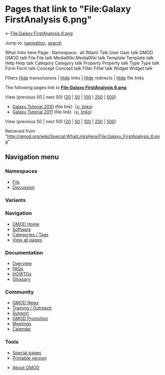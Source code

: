 <div id="mw-page-base" class="noprint">

</div>

<div id="mw-head-base" class="noprint">

</div>

<div id="content" class="mw-body" role="main">

<span id="top"></span>

<div id="mw-js-message" style="display:none;">

</div>



# <span dir="auto">Pages that link to "File:Galaxy FirstAnalysis 6.png"</span>

<div id="bodyContent">

<div id="contentSub">

← [File:Galaxy FirstAnalysis
6.png](/wiki/File:Galaxy_FirstAnalysis_6.png "File:Galaxy FirstAnalysis 6.png")

</div>

<div id="jump-to-nav" class="mw-jump">

Jump to: [navigation](#mw-navigation), [search](#p-search)

</div>

<div id="mw-content-text">

What links here Page:  Namespace:  all (Main) Talk User User talk GMOD
GMOD talk File File talk MediaWiki MediaWiki talk Template Template talk
Help Help talk Category Category talk Property Property talk Type Type
talk Form Form talk Concept Concept talk Filter Filter talk Widget
Widget talk

Filters
[Hide](/mediawiki/index.php?title=Special:WhatLinksHere/File:Galaxy_FirstAnalysis_6.png&hidetrans=1 "Special:WhatLinksHere/File:Galaxy FirstAnalysis 6.png")
transclusions \|
[Hide](/mediawiki/index.php?title=Special:WhatLinksHere/File:Galaxy_FirstAnalysis_6.png&hidelinks=1 "Special:WhatLinksHere/File:Galaxy FirstAnalysis 6.png")
links \|
[Hide](/mediawiki/index.php?title=Special:WhatLinksHere/File:Galaxy_FirstAnalysis_6.png&hideredirs=1 "Special:WhatLinksHere/File:Galaxy FirstAnalysis 6.png")
redirects \|
[Hide](/mediawiki/index.php?title=Special:WhatLinksHere/File:Galaxy_FirstAnalysis_6.png&hideimages=1 "Special:WhatLinksHere/File:Galaxy FirstAnalysis 6.png")
file links

The following pages link to **[File:Galaxy FirstAnalysis
6.png](/wiki/File:Galaxy_FirstAnalysis_6.png "File:Galaxy FirstAnalysis 6.png")**:

View (previous 50 \| next 50)
([20](/mediawiki/index.php?title=Special:WhatLinksHere/File:Galaxy_FirstAnalysis_6.png&limit=20 "Special:WhatLinksHere/File:Galaxy FirstAnalysis 6.png")
\|
[50](/mediawiki/index.php?title=Special:WhatLinksHere/File:Galaxy_FirstAnalysis_6.png&limit=50 "Special:WhatLinksHere/File:Galaxy FirstAnalysis 6.png")
\|
[100](/mediawiki/index.php?title=Special:WhatLinksHere/File:Galaxy_FirstAnalysis_6.png&limit=100 "Special:WhatLinksHere/File:Galaxy FirstAnalysis 6.png")
\|
[250](/mediawiki/index.php?title=Special:WhatLinksHere/File:Galaxy_FirstAnalysis_6.png&limit=250 "Special:WhatLinksHere/File:Galaxy FirstAnalysis 6.png")
\|
[500](/mediawiki/index.php?title=Special:WhatLinksHere/File:Galaxy_FirstAnalysis_6.png&limit=500 "Special:WhatLinksHere/File:Galaxy FirstAnalysis 6.png"))

- [Galaxy Tutorial
  2010](/wiki/Galaxy_Tutorial_2010 "Galaxy Tutorial 2010") (file link) ‎
  <span class="mw-whatlinkshere-tools">([←
  links](/mediawiki/index.php?title=Special:WhatLinksHere&target=Galaxy+Tutorial+2010 "Special:WhatLinksHere"))</span>
- [Galaxy Tutorial
  2011](/wiki/Galaxy_Tutorial_2011 "Galaxy Tutorial 2011") (file link) ‎
  <span class="mw-whatlinkshere-tools">([←
  links](/mediawiki/index.php?title=Special:WhatLinksHere&target=Galaxy+Tutorial+2011 "Special:WhatLinksHere"))</span>

View (previous 50 \| next 50)
([20](/mediawiki/index.php?title=Special:WhatLinksHere/File:Galaxy_FirstAnalysis_6.png&limit=20 "Special:WhatLinksHere/File:Galaxy FirstAnalysis 6.png")
\|
[50](/mediawiki/index.php?title=Special:WhatLinksHere/File:Galaxy_FirstAnalysis_6.png&limit=50 "Special:WhatLinksHere/File:Galaxy FirstAnalysis 6.png")
\|
[100](/mediawiki/index.php?title=Special:WhatLinksHere/File:Galaxy_FirstAnalysis_6.png&limit=100 "Special:WhatLinksHere/File:Galaxy FirstAnalysis 6.png")
\|
[250](/mediawiki/index.php?title=Special:WhatLinksHere/File:Galaxy_FirstAnalysis_6.png&limit=250 "Special:WhatLinksHere/File:Galaxy FirstAnalysis 6.png")
\|
[500](/mediawiki/index.php?title=Special:WhatLinksHere/File:Galaxy_FirstAnalysis_6.png&limit=500 "Special:WhatLinksHere/File:Galaxy FirstAnalysis 6.png"))

</div>

<div class="printfooter">

Retrieved from
"<http://gmod.org/wiki/Special:WhatLinksHere/File:Galaxy_FirstAnalysis_6.png>"

</div>

<div id="catlinks" class="catlinks catlinks-allhidden">

</div>

<div class="visualClear">

</div>

</div>

</div>

<div id="mw-navigation">

## Navigation menu

<div id="mw-head">



<div id="left-navigation">

<div id="p-namespaces" class="vectorTabs" role="navigation"
aria-labelledby="p-namespaces-label">

### Namespaces

- <span id="ca-nstab-image"><a href="/wiki/File:Galaxy_FirstAnalysis_6.png" accesskey="c"
  title="View the file page [c]">File</a></span>
- <span id="ca-talk"><a
  href="/mediawiki/index.php?title=File_talk:Galaxy_FirstAnalysis_6.png&amp;action=edit&amp;redlink=1"
  accesskey="t"
  title="Discussion about the content page [t]">Discussion</a></span>

</div>

<div id="p-variants" class="vectorMenu emptyPortlet" role="navigation"
aria-labelledby="p-variants-label">

### 

### Variants[](#)

<div class="menu">

</div>

</div>

</div>





</div>

</div>

</div>

<div id="mw-panel">

<div id="p-logo" role="banner">

<a href="/wiki/Main_Page"
style="background-image: url(http://gmod.org/images/GMOD-cogs.png);"
title="Visit the main page"></a>

</div>

<div id="p-Navigation" class="portal" role="navigation"
aria-labelledby="p-Navigation-label">

### Navigation

<div class="body">

- <span id="n-GMOD-Home">[GMOD Home](/wiki/Main_Page)</span>
- <span id="n-Software">[Software](/wiki/GMOD_Components)</span>
- <span id="n-Categories-.2F-Tags">[Categories /
  Tags](/wiki/Categories)</span>
- <span id="n-View-all-pages">[View all
  pages](/wiki/Special:AllPages)</span>

</div>

</div>

<div id="p-Documentation" class="portal" role="navigation"
aria-labelledby="p-Documentation-label">

### Documentation

<div class="body">

- <span id="n-Overview">[Overview](/wiki/Overview)</span>
- <span id="n-FAQs">[FAQs](/wiki/Category:FAQ)</span>
- <span id="n-HOWTOs">[HOWTOs](/wiki/Category:HOWTO)</span>
- <span id="n-Glossary">[Glossary](/wiki/Glossary)</span>

</div>

</div>

<div id="p-Community" class="portal" role="navigation"
aria-labelledby="p-Community-label">

### Community

<div class="body">

- <span id="n-GMOD-News">[GMOD News](/wiki/GMOD_News)</span>
- <span id="n-Training-.2F-Outreach">[Training /
  Outreach](/wiki/Training_and_Outreach)</span>
- <span id="n-Support">[Support](/wiki/Support)</span>
- <span id="n-GMOD-Promotion">[GMOD
  Promotion](/wiki/GMOD_Promotion)</span>
- <span id="n-Meetings">[Meetings](/wiki/Meetings)</span>
- <span id="n-Calendar">[Calendar](/wiki/Calendar)</span>

</div>

</div>

<div id="p-tb" class="portal" role="navigation"
aria-labelledby="p-tb-label">

### Tools

<div class="body">

- <span id="t-specialpages"><a href="/wiki/Special:SpecialPages" accesskey="q"
  title="A list of all special pages [q]">Special pages</a></span>
- <span id="t-print"><a
  href="/mediawiki/index.php?title=Special:WhatLinksHere/File:Galaxy_FirstAnalysis_6.png&amp;printable=yes"
  rel="alternate" accesskey="p"
  title="Printable version of this page [p]">Printable version</a></span>

</div>

</div>

</div>

</div>

<div id="footer" role="contentinfo">

- <span id="footer-places-about">[About
  GMOD](/wiki/GMOD:About "GMOD:About")</span>

<!-- -->






</div>
